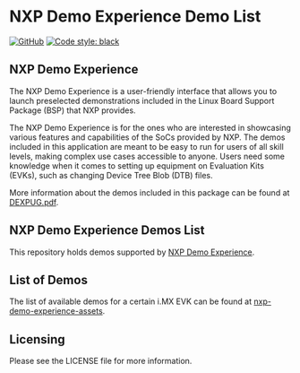# NXP Demo Experience Demo List

[![GitHub](https://img.shields.io/github/license/nxp-imx-support/nxp-demo-experience-demos-list)](./LICENSE)
[![Code style: black](https://img.shields.io/badge/code%20style-black-000000.svg)](https://github.com/psf/black)

## NXP Demo Experience

The NXP Demo Experience is a user-friendly interface that allows you to launch preselected demonstrations included in
the Linux Board Support Package (BSP) that NXP provides.

The NXP Demo Experience is for the ones who are interested in showcasing various features and capabilities of the SoCs
provided by NXP. The demos included in this application are meant to be easy to run for users of all skill levels,
making complex use cases accessible to anyone. Users need some knowledge when it comes to setting up equipment on
Evaluation Kits (EVKs), such as changing Device Tree Blob (DTB) files.

More information about the demos included in this package can be found at [DEXPUG.pdf](https://www.nxp.com/docs/en/user-guide/DEXPUG.pdf).

## NXP Demo Experience Demos List

This repository holds demos supported by [NXP Demo Experience](https://github.com/nxp-imx-support/nxp-demo-experience).

## List of Demos

The list of available demos for a certain i.MX EVK can be found at [nxp-demo-experience-assets](https://github.com/NXP/nxp-demo-experience-assets/releases).

## Licensing

Please see the LICENSE file for more information.
